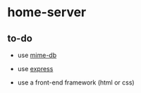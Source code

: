 # home-server

## to-do

* use [mime-db](https://www.npmjs.com/package/mime-db)

* use [express](https://www.npmjs.com/package/express)

* use a front-end framework (html or css)
